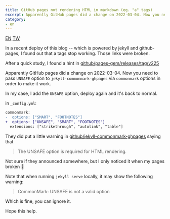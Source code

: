 ```yaml
---
title: GitHub pages not rendering HTML in markdown (eg. "a" tags)
excerpt: Apparently GitHub pages did a change on 2022-03-04. Now you need to pass UNSAFE option to jekyll-commonmark-ghpages via commonmark options in order to make it work.
category:
- en
---
```


<a href="{% link _posts/2022-04-03-github-pages-not-rendering-html-in-markdown.md %}" title="GitHub pages not rendering HTML in markdown (eg. a tags)" class="lang-btn lang-current">EN</a>
<a href="{% link _posts/2022-04-03-github-pages-not-rendering-html-in-markdown-tw.md %}" title="GitHub pages 無法 render HTML 了（例如超連結 a 標籤）" class="lang-btn">TW</a>

In a recent deploy of this blog -- which is powered by jekyll and github-pages, I found out that
a tags stop working. Those links were broken.

After a quick study, I found a hint in [github/pages-gem/releases/tag/v225](https://github.com/github/pages-gem/releases/tag/v225)

Apparently GitHub pages did a change on 2022-03-04. Now you need to pass `UNSAFE` option to 
`jekyll-commonmark-ghpages` via `commonmark` options in order to make it work.

In my case, I add the `UNSAFE` option, deploy again and it's back to normal.

in `_config.yml`:

```diff
commonmark:
-  options: ["SMART", "FOOTNOTES"]
+  options: ["UNSAFE", "SMART", "FOOTNOTES"]
  extensions: ["strikethrough", "autolink", "table"]
```

They did put a little warning in [github/jekyll-commonmark-ghpages](https://github.com/github/jekyll-commonmark-ghpages/blob/master/README.md) saying that

> The UNSAFE option is required for HTML rendering.

Not sure if they announced somewhere, but I only noticed it when my pages broken 🥲

Note that when running `jekyll serve` locally, it may show the following warning:

> CommonMark: UNSAFE is not a valid option

Which is fine, you can ignore it.

Hope this help.

